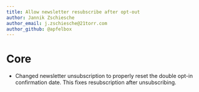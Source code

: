 ```yaml
---
title: Allow newsletter resubscribe after opt-out
author: Jannik Zschiesche
author_email: j.zschiesche@21torr.com
author_github: @apfelbox
---
```

# Core
* Changed newsletter unsubscription to properly reset the double opt-in confirmation date. This fixes resubscription after unsubscribing.
